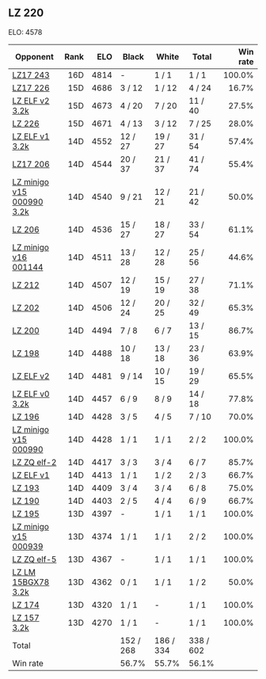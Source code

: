 ## LZ 220 ##

ELO: 4578

Opponent | Rank | ELO | Black | White | Total | Win rate
---------|-----:|----:|-------|-------|-------|-------:
[LZ17 243](LZ17%20243.md) | 16D | 4814 | - | 1 / 1 | 1 / 1 | 100.0%
[LZ17 226](LZ17%20226.md) | 15D | 4686 | 3 / 12 | 1 / 12 | 4 / 24 | 16.7%
[LZ ELF v2 3.2k](LZ%20ELF%20v2%203.2k.md) | 15D | 4673 | 4 / 20 | 7 / 20 | 11 / 40 | 27.5%
[LZ 226](LZ%20226.md) | 15D | 4671 | 4 / 13 | 3 / 12 | 7 / 25 | 28.0%
[LZ ELF v1 3.2k](LZ%20ELF%20v1%203.2k.md) | 14D | 4552 | 12 / 27 | 19 / 27 | 31 / 54 | 57.4%
[LZ17 206](LZ17%20206.md) | 14D | 4544 | 20 / 37 | 21 / 37 | 41 / 74 | 55.4%
[LZ minigo v15 000990 3.2k](LZ%20minigo%20v15%20000990%203.2k.md) | 14D | 4540 | 9 / 21 | 12 / 21 | 21 / 42 | 50.0%
[LZ 206](LZ%20206.md) | 14D | 4536 | 15 / 27 | 18 / 27 | 33 / 54 | 61.1%
[LZ minigo v16 001144](LZ%20minigo%20v16%20001144.md) | 14D | 4511 | 13 / 28 | 12 / 28 | 25 / 56 | 44.6%
[LZ 212](LZ%20212.md) | 14D | 4507 | 12 / 19 | 15 / 19 | 27 / 38 | 71.1%
[LZ 202](LZ%20202.md) | 14D | 4506 | 12 / 24 | 20 / 25 | 32 / 49 | 65.3%
[LZ 200](LZ%20200.md) | 14D | 4494 | 7 / 8 | 6 / 7 | 13 / 15 | 86.7%
[LZ 198](LZ%20198.md) | 14D | 4488 | 10 / 18 | 13 / 18 | 23 / 36 | 63.9%
[LZ ELF v2](LZ%20ELF%20v2.md) | 14D | 4481 | 9 / 14 | 10 / 15 | 19 / 29 | 65.5%
[LZ ELF v0 3.2k](LZ%20ELF%20v0%203.2k.md) | 14D | 4457 | 6 / 9 | 8 / 9 | 14 / 18 | 77.8%
[LZ 196](LZ%20196.md) | 14D | 4428 | 3 / 5 | 4 / 5 | 7 / 10 | 70.0%
[LZ minigo v15 000990](LZ%20minigo%20v15%20000990.md) | 14D | 4428 | 1 / 1 | 1 / 1 | 2 / 2 | 100.0%
[LZ ZQ elf-2](LZ%20ZQ%20elf-2.md) | 14D | 4417 | 3 / 3 | 3 / 4 | 6 / 7 | 85.7%
[LZ ELF v1](LZ%20ELF%20v1.md) | 14D | 4413 | 1 / 1 | 1 / 2 | 2 / 3 | 66.7%
[LZ 193](LZ%20193.md) | 14D | 4409 | 3 / 4 | 3 / 4 | 6 / 8 | 75.0%
[LZ 190](LZ%20190.md) | 14D | 4403 | 2 / 5 | 4 / 4 | 6 / 9 | 66.7%
[LZ 195](LZ%20195.md) | 13D | 4397 | - | 1 / 1 | 1 / 1 | 100.0%
[LZ minigo v15 000939](LZ%20minigo%20v15%20000939.md) | 13D | 4374 | 1 / 1 | 1 / 1 | 2 / 2 | 100.0%
[LZ ZQ elf-5](LZ%20ZQ%20elf-5.md) | 13D | 4367 | - | 1 / 1 | 1 / 1 | 100.0%
[LZ LM 15BGX78 3.2k](LZ%20LM%2015BGX78%203.2k.md) | 13D | 4362 | 0 / 1 | 1 / 1 | 1 / 2 | 50.0%
[LZ 174](LZ%20174.md) | 13D | 4320 | 1 / 1 | - | 1 / 1 | 100.0%
[LZ 157 3.2k](LZ%20157%203.2k.md) | 13D | 4270 | 1 / 1 | - | 1 / 1 | 100.0%
Total | | | 152 / 268 | 186 / 334 | 338 / 602 | 
Win rate| | | 56.7% | 55.7% | 56.1% | 
